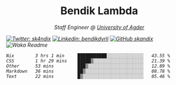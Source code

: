 <h1 align="center"> Bendik Lambda </h1>
<p align="center"><em>Staff Engineer @ <a href="http://www.uia.no">University of Agder</a></p>



[![Twitter: sk4ndix](https://img.shields.io/twitter/follow/sk4ndix?style=social)](https://twitter.com/sk4ndix)
[![Linkedin: bendikdyrli](https://img.shields.io/badge/-bendikdyrli-blue?style=flat-square&logo=Linkedin&logoColor=white&link=https://www.linkedin.com/in/bendikdyrli/)](https://www.linkedin.com/in/bendikdyrli/)
[![GitHub skandix](https://img.shields.io/github/followers/skandix?label=follow&style=social)](https://github.com/skandix)
![Waka Readme](https://github.com/skandix/skandix/workflows/Waka%20Readme/badge.svg)


<!--START_SECTION:waka-->
```text
Nix        3 hrs 1 min     ███████████░░░░░░░░░░░░░░   43.55 % 
CSS        1 hr 29 mins    █████▒░░░░░░░░░░░░░░░░░░░   21.39 % 
Other      53 mins         ███▒░░░░░░░░░░░░░░░░░░░░░   12.89 % 
Markdown   36 mins         ██▒░░░░░░░░░░░░░░░░░░░░░░   08.78 % 
Text       22 mins         █▒░░░░░░░░░░░░░░░░░░░░░░░   05.46 % 
```
<!--END_SECTION:waka-->

